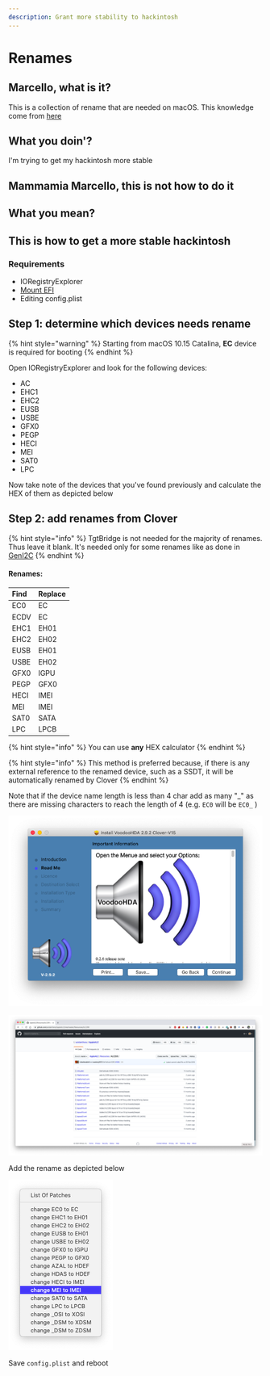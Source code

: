 ```yaml
---
description: Grant more stability to hackintosh
---
```


# Renames

## Marcello, what is it?

This is a collection of rename that are needed on macOS. This knowledge come from [here](https://applelife.ru/threads/dampy-originalnyx-makov.2943712/)

## What you doin'?

I'm trying to get my hackintosh more stable

## Mammamia Marcello, this is not how to do it

## What you mean?

## This is how to get a more stable hackintosh

### Requirements

* IORegistryExplorer
* [Mount EFI](../../bootloaders/mount-efi.md)
* Editing config.plist

## Step 1: determine which devices needs rename

{% hint style="warning" %}
Starting from macOS 10.15 Catalina, **EC** device is required for booting
{% endhint %}

Open IORegistryExplorer and look for the following devices:

* AC
* EHC1
* EHC2
* EUSB
* USBE
* GFX0
* PEGP
* HECI
* MEI
* SAT0
* LPC

Now take note of the devices that you've found previously and calculate the HEX of them as depicted below

## Step 2: add renames from Clover

{% hint style="info" %}
TgtBridge is not needed for the majority of renames. Thus leave it blank. It's needed only for some renames like as done in [GenI2C](../../tools/geni2c.md)
{% endhint %}

#### Renames:

| Find | Replace |
| :--- | :--- |
| EC0 | EC |
| ECDV | EC |
| EHC1 | EH01 |
| EHC2 | EH02 |
| EUSB | EH01 |
| USBE | EH02 |
| GFX0 | IGPU |
| PEGP | GFX0 |
| HECI | IMEI |
| MEI | IMEI |
| SAT0 | SATA |
| LPC | LPCB |

{% hint style="info" %}
You can use **any** HEX calculator
{% endhint %}

{% hint style="info" %}
This method is preferred because, if there is any external reference to the renamed device, such as a SSDT,  it will be automatically renamed by Clover
{% endhint %}

Note that if the device name length is less than 4 char add as many "\_" as there are missing characters to reach the length of 4 \(e.g. `EC0` will be `EC0_` \)

![4543305f is EC0\_ in HEX](../../.gitbook/assets/image%20%28107%29.png)

![45435f5f is EC\_\_ in HEX](../../.gitbook/assets/image%20%2836%29.png)

Add the rename as depicted below

![](../../.gitbook/assets/image%20%2895%29.png)

Save `config.plist` and reboot




